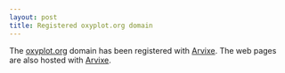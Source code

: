 ```yaml
---
layout: post
title: Registered oxyplot.org domain
---
```


The [oxyplot.org][oxyplot] domain has been registered with [Arvixe][arvixe]. The web pages are also hosted with [Arvixe][arvixe].

[oxyplot]: http://oxyplot.org/
[arvixe]: http://www.arvixe.com/